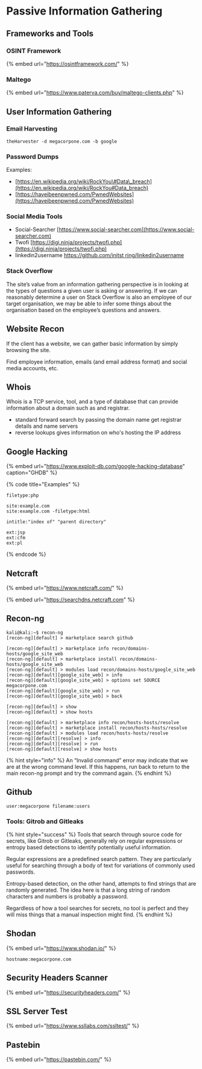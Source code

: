 # Passive Information Gathering

## Frameworks and Tools

### OSINT Framework 

{% embed url="https://osintframework.com/" %}

### Maltego

{% embed url="https://www.paterva.com/buy/maltego-clients.php" %}

## User Information Gathering

### Email Harvesting

```text
theHarvester -d megacorpone.com -b google
```

### Password Dumps

Examples:

* [https://en.wikipedia.org/wiki/RockYou\#Data\_breach](https://en.wikipedia.org/wiki/RockYou#Data_breach)
* [https://haveibeenpwned.com/PwnedWebsites](https://haveibeenpwned.com/PwnedWebsites)

### Social Media Tools

* Social-Searcher [https://www.social-searcher.com](https://www.social-searcher.com)
* Twofi [https://digi.ninja/projects/twofi.php](https://digi.ninja/projects/twofi.php)
* linkedin2username [https://github.com/initst ring/linkedin2username](https://github.com/initstring/linkedin2username)

### Stack Overflow

The site’s value from an information gathering perspective is in looking at the types of questions a given user is asking or answering. If we can reasonably determine a user on Stack Overflow is also an employee of our target organisation, we may be able to infer some things about the organisation based on the employee’s questions and answers.



## Website Recon

If the client has a website, we can gather basic information by simply browsing the site.

Find employee information, emails \(and email address format\) and social media accounts, etc.

## Whois

Whois is a TCP service, tool, and a type of database that can provide information about a domain such as and registrar.

* standard forward search by passing the domain name get registrar details and name servers
* reverse lookups gives information on who's hosting the IP address

## Google Hacking

{% embed url="https://www.exploit-db.com/google-hacking-database" caption="GHDB" %}

{% code title="Examples" %}
```text
filetype:php

site:example.com
site:example.com -filetype:html

intitle:"index of" "parent directory"

ext:jsp
ext:cfm
ext:pl
```
{% endcode %}

## Netcraft

{% embed url="https://www.netcraft.com/" %}

{% embed url="https://searchdns.netcraft.com" %}

## Recon-ng

```text
kali@kali:~$ recon-ng
[recon-ng][default] > marketplace search github

[recon-ng][default] > marketplace info recon/domains-hosts/google_site_web
[recon-ng][default] > marketplace install recon/domains-hosts/google_site_web
[recon-ng][default] > modules load recon/domains-hosts/google_site_web
[recon-ng][default][google_site_web] > info
[recon-ng][default][google_site_web] > options set SOURCE megacorpone.com
[recon-ng][default][google_site_web] > run
[recon-ng][default][google_site_web] > back 

[recon-ng][default] > show
[recon-ng][default] > show hosts

[recon-ng][default] > marketplace info recon/hosts-hosts/resolve
[recon-ng][default] > marketplace install recon/hosts-hosts/resolve
[recon-ng][default] > modules load recon/hosts-hosts/resolve
[recon-ng][default][resolve] > info
[recon-ng][default][resolve] > run
[recon-ng][default][resolve] > show hosts
```

{% hint style="info" %}
An “Invalid command” error may indicate that we are at the wrong command level. If this happens, run back to return to the main recon-ng prompt and try the command again.
{% endhint %}

## Github

```text
user:megacorpone filename:users
```

### Tools: Gitrob and Gitleaks

{% hint style="success" %}
Tools that search through source code for secrets, like Gitrob or Gitleaks, generally rely on regular expressions or entropy based detections to identify potentially useful information. 

Regular expressions are a predefined search pattern. They are particularly useful for searching through a body of text for variations of commonly used passwords. 

Entropy-based detection, on the other hand, attempts to find strings that are randomly generated. The idea here is that a long string of random characters and numbers is probably a password. 

Regardless of how a tool searches for secrets, no tool is perfect and they will miss things that a manual inspection might find.
{% endhint %}

## Shodan

{% embed url="https://www.shodan.io/" %}

```text
hostname:megacorpone.com
```

## Security Headers Scanner

{% embed url="https://securityheaders.com/" %}

## SSL Server Test

{% embed url="https://www.ssllabs.com/ssltest/" %}

## Pastebin

{% embed url="https://pastebin.com/" %}



